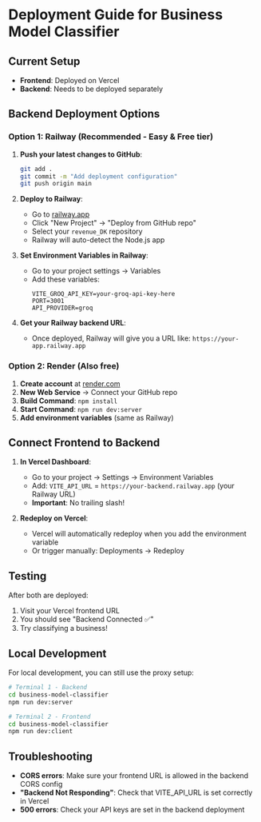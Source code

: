 # Deployment Guide for Business Model Classifier

## Current Setup
- **Frontend**: Deployed on Vercel
- **Backend**: Needs to be deployed separately

## Backend Deployment Options

### Option 1: Railway (Recommended - Easy & Free tier)

1. **Push your latest changes to GitHub**:
   ```bash
   git add .
   git commit -m "Add deployment configuration"
   git push origin main
   ```

2. **Deploy to Railway**:
   - Go to [railway.app](https://railway.app)
   - Click "New Project" → "Deploy from GitHub repo"
   - Select your `revenue_DK` repository
   - Railway will auto-detect the Node.js app

3. **Set Environment Variables in Railway**:
   - Go to your project settings → Variables
   - Add these variables:
     ```
     VITE_GROQ_API_KEY=your-groq-api-key-here
     PORT=3001
     API_PROVIDER=groq
     ```

4. **Get your Railway backend URL**:
   - Once deployed, Railway will give you a URL like: `https://your-app.railway.app`

### Option 2: Render (Also free)

1. **Create account** at [render.com](https://render.com)
2. **New Web Service** → Connect your GitHub repo
3. **Build Command**: `npm install`
4. **Start Command**: `npm run dev:server`
5. **Add environment variables** (same as Railway)

## Connect Frontend to Backend

1. **In Vercel Dashboard**:
   - Go to your project → Settings → Environment Variables
   - Add: `VITE_API_URL` = `https://your-backend.railway.app` (your Railway URL)
   - **Important**: No trailing slash!

2. **Redeploy on Vercel**:
   - Vercel will automatically redeploy when you add the environment variable
   - Or trigger manually: Deployments → Redeploy

## Testing

After both are deployed:
1. Visit your Vercel frontend URL
2. You should see "Backend Connected ✅"
3. Try classifying a business!

## Local Development

For local development, you can still use the proxy setup:
```bash
# Terminal 1 - Backend
cd business-model-classifier
npm run dev:server

# Terminal 2 - Frontend  
cd business-model-classifier
npm run dev:client
```

## Troubleshooting

- **CORS errors**: Make sure your frontend URL is allowed in the backend CORS config
- **"Backend Not Responding"**: Check that VITE_API_URL is set correctly in Vercel
- **500 errors**: Check your API keys are set in the backend deployment 